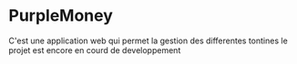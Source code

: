 # PurpleMoney
C'est une application web qui permet  la gestion des differentes tontines 
le projet est encore en courd de developpement
